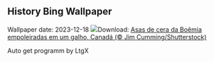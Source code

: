 ## History Bing Wallpaper
Wallpaper date: 2023-12-18
![](https://www.bing.com/th?id=OHR.WinterWaxwings_PT-BR7478795667_UHD.jpg&w=1000)Download: [Asas de cera da Boêmia empoleiradas em um galho, Canadá (© Jim Cumming/Shutterstock)](https://www.bing.com/th?id=OHR.WinterWaxwings_PT-BR7478795667_UHD.jpg)

Auto get programm by LtgX
